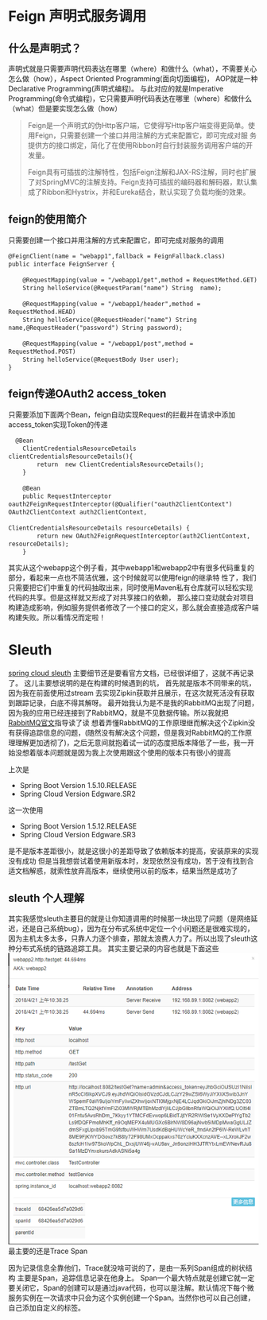 # Feign 声明式服务调用
## 什么是声明式？
声明式就是只需要声明代码表达在哪里（where）和做什么（what），不需要关心怎么做（how），Aspect Oriented Programming(面向切面编程)，
AOP就是一种Declarative Programming(声明式编程)。
与此对应的就是Imperative Programming(命令式编程)，它只需要声明代码表达在哪里（where）和做什么（what）但是要实现怎么做（how）

>Feign是一个声明式的伪Http客户端，它使得写Http客户端变得更简单。使用Feign，只需要创建一个接口并用注解的方式来配置它，即可完成对服
务提供方的接口绑定，简化了在使用Ribbon时自行封装服务调用客户端的开发量。
>
>Feign具有可插拔的注解特性，包括Feign注解和JAX-RS注解，同时也扩展了对SpringMVC的注解支持。Feign支持可插拔的编码器和解码器，默认集
成了Ribbon和Hystrix，并和Eureka结合，默认实现了负载均衡的效果。

## feign的使用简介
只需要创建一个接口并用注解的方式来配置它，即可完成对服务的调用
```
@FeignClient(name = "webapp1",fallback = FeignFallback.class)
public interface FeignServer {

    @RequestMapping(value = "/webapp1/get",method = RequestMethod.GET)
    String helloService(@RequestParam("name") String  name);

    @RequestMapping(value = "/webapp1/header",method = RequestMethod.HEAD)
    String helloService(@RequestHeader("name") String name,@RequestHeader("password") String password);

    @RequestMapping(value = "/webapp1/post",method = RequestMethod.POST)
    String helloService(@RequestBody User user);
}
```
## feign传递OAuth2 access_token
只需要添加下面两个Bean，feign自动实现Request的拦截并在请求中添加access_token实现Token的传递
```
  @Bean
    ClientCredentialsResourceDetails clientCredentialsResourceDetails(){
        return  new ClientCredentialsResourceDetails();
    }

    @Bean
    public RequestInterceptor oauth2FeignRequestInterceptor(@Qualifier("oauth2ClientContext") OAuth2ClientContext auth2ClientContext,
                                                            ClientCredentialsResourceDetails resourceDetails) {
        return new OAuth2FeignRequestInterceptor(auth2ClientContext, resourceDetails);
    }
```
其实从这个webapp这个例子看，其中webapp1和webapp2中有很多代码重复的部分，看起来一点也不简洁优雅，这个时候就可以使用feign的继承特
性了，我们只需要把它们中重复的代码抽取出来，同时使用Maven私有仓库就可以轻松实现代码的共享。但是这样就又形成了对共享接口的依赖，
那么接口变动就会对项目构建造成影响，例如服务提供者修改了一个接口的定义，那么就会直接造成客户端构建失败。所以看情况而定啦！

# Sleuth
[spring cloud sleuth](http://cloud.spring.io/spring-cloud-static/spring-cloud-sleuth/1.3.3.RELEASE/single/spring-cloud-sleuth.html)
主要细节还是要看官方文档，已经很详细了，这就不再记录了。
这儿主要想说明的是在构建的时候遇到的坑，
首先就是版本不同带来的坑，因为我在前面使用过stream 去实现Zipkin获取并且展示，在这次就死活没有获取到跟踪记录，白底不得其解呀。
最开始我认为是不是我的RabbitMQ出现了问题，因为我的应用已经连接到了RabbitMQ，就是不见数据传输。所以我就把[RabbitMQ官文](http://www.rabbitmq.com/tutorials/tutorial-one-java.html)指导读了读
想着弄懂RabbitMQ的工作原理继而解决这个Zipkin没有获得追踪信息的问题，(随然没有解决这个问题，但是我对RabbitMQ的工作原理理解更加透彻了)，之后无意间就抱着试一试的态度把版本降低了一些，我一开始没想着版本问题就是因为我上次使用跟这个使用的版本只有很小的提高
> 
上次是
* Spring Boot Version 1.5.10.RELEASE
* Spring Cloud Version Edgware.SR2
>
这一次使用
* Spring Boot Version 1.5.12.RELEASE
* Spring Cloud Version Edgware.SR3
>
是不是版本差距很小，就是这很小的差距导致了依赖版本的提高，安装原来的实现没有成功
但是当我想尝试着使用新版本时，发现依然没有成功，苦于没有找到合适文档解惑，就索性放弃高版本，继续使用以前的版本，结果当然是成功了
## sleuth 个人理解
其实我感觉sleuth主要目的就是让你知道调用的时候那一块出现了问题（是网络延迟，还是自己系统bug），因为在分布式系统中定位一个小问题还是很难实现的，因为主机太多太多，只靠人力逐个排查，那就太浪费人力了。所以出现了sleuth这种分布式系统的链路追踪工具。
其实主要记录的内容也就是下面这些
![logs](images/sleuthLogs.png)
最主要的还是Trace Span
> 
因为记录信息全靠他们，Trace就没啥可说的了，是由一系列Span组成的树状结构
主要是Span，追踪信息记录在他身上。
Span一个最大特点就是创建它就一定要关闭它，Span的创建可以是通过java代码，也可以是注解。默认情况下每个微服务实例在一次请求中只会为这个实例创建一个Span。当然你也可以自己创建，自己添加自定义的标签。






















